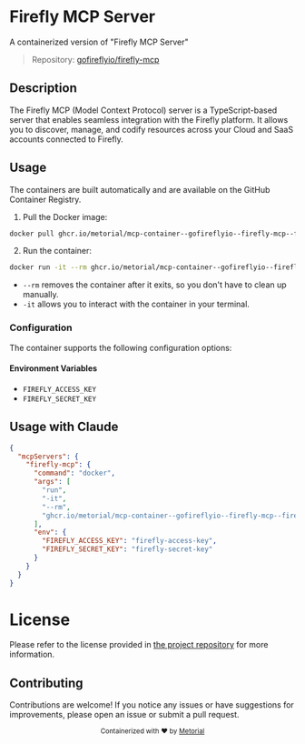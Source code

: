 
# Firefly MCP Server

A containerized version of "Firefly MCP Server"

> Repository: [gofireflyio/firefly-mcp](https://github.com/gofireflyio/firefly-mcp)

## Description

The Firefly MCP (Model Context Protocol) server is a TypeScript-based server that enables seamless integration with the Firefly platform. It allows you to discover, manage, and codify resources across your Cloud and SaaS accounts connected to Firefly.


## Usage

The containers are built automatically and are available on the GitHub Container Registry.

1. Pull the Docker image:

```bash
docker pull ghcr.io/metorial/mcp-container--gofireflyio--firefly-mcp--firefly-mcp
```

2. Run the container:

```bash
docker run -it --rm ghcr.io/metorial/mcp-container--gofireflyio--firefly-mcp--firefly-mcp 
```

- `--rm` removes the container after it exits, so you don't have to clean up manually.
- `-it` allows you to interact with the container in your terminal.


### Configuration

The container supports the following configuration options:




#### Environment Variables

- `FIREFLY_ACCESS_KEY`
- `FIREFLY_SECRET_KEY`




## Usage with Claude

```json
{
  "mcpServers": {
    "firefly-mcp": {
      "command": "docker",
      "args": [
        "run",
        "-it",
        "--rm",
        "ghcr.io/metorial/mcp-container--gofireflyio--firefly-mcp--firefly-mcp"
      ],
      "env": {
        "FIREFLY_ACCESS_KEY": "firefly-access-key",
        "FIREFLY_SECRET_KEY": "firefly-secret-key"
      }
    }
  }
}
```

# License

Please refer to the license provided in [the project repository](https://github.com/gofireflyio/firefly-mcp) for more information.

## Contributing

Contributions are welcome! If you notice any issues or have suggestions for improvements, please open an issue or submit a pull request.

<div align="center">
  <sub>Containerized with ❤️ by <a href="https://metorial.com">Metorial</a></sub>
</div>
  